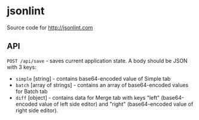 # jsonlint
Source code for http://jsonlint.com

## API
``POST /api/save`` - saves current application state. A body should be JSON with 3 keys:
- ``simple`` [string] - contains base64-encoded value of Simple tab
- ``batch`` [array of strings] - contains an array of base64-encoded values for Batch tab
- ``diff`` [object] - contains data for Merge tab with keys "left" (base64-encoded value of left side editor) and "right" (base64-encoded value of right side editor).
